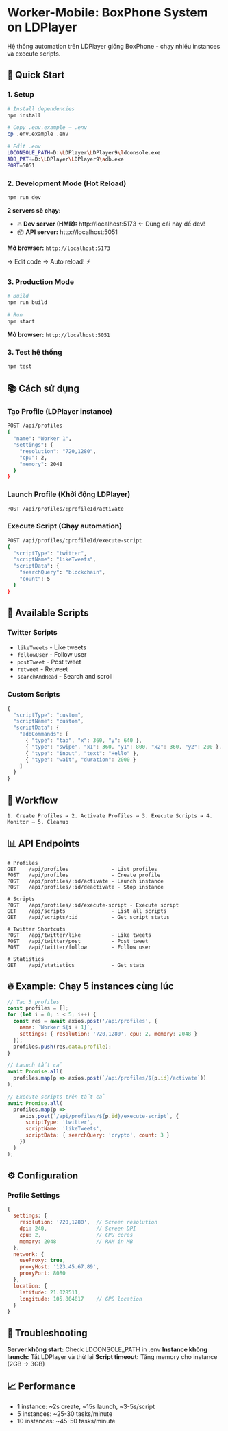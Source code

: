 # Worker-Mobile: BoxPhone System on LDPlayer

Hệ thống automation trên LDPlayer giống BoxPhone - chạy nhiều instances và execute scripts.

## 🚀 Quick Start

### 1. Setup

```bash
# Install dependencies
npm install

# Copy .env.example → .env
cp .env.example .env

# Edit .env
LDCONSOLE_PATH=D:\LDPlayer\LDPlayer9\ldconsole.exe
ADB_PATH=D:\LDPlayer\LDPlayer9\adb.exe
PORT=5051
```

### 2. Development Mode (Hot Reload)

```bash
npm run dev
```

**2 servers sẽ chạy:**
- 🔥 **Dev server (HMR):** http://localhost:5173 ← Dùng cái này để dev!
- 📦 **API server:** http://localhost:5051

**Mở browser:** `http://localhost:5173`

→ Edit code → Auto reload! ⚡

### 3. Production Mode

```bash
# Build
npm run build

# Run
npm start
```

**Mở browser:** `http://localhost:5051`

### 3. Test hệ thống

```bash
npm test
```

## 📚 Cách sử dụng

### Tạo Profile (LDPlayer instance)

```bash
POST /api/profiles
{
  "name": "Worker 1",
  "settings": {
    "resolution": "720,1280",
    "cpu": 2,
    "memory": 2048
  }
}
```

### Launch Profile (Khởi động LDPlayer)

```bash
POST /api/profiles/:profileId/activate
```

### Execute Script (Chạy automation)

```bash
POST /api/profiles/:profileId/execute-script
{
  "scriptType": "twitter",
  "scriptName": "likeTweets",
  "scriptData": {
    "searchQuery": "blockchain",
    "count": 5
  }
}
```

## 📝 Available Scripts

### Twitter Scripts

- `likeTweets` - Like tweets
- `followUser` - Follow user
- `postTweet` - Post tweet
- `retweet` - Retweet
- `searchAndRead` - Search and scroll

### Custom Scripts

```javascript
{
  "scriptType": "custom",
  "scriptName": "custom",
  "scriptData": {
    "adbCommands": [
      { "type": "tap", "x": 360, "y": 640 },
      { "type": "swipe", "x1": 360, "y1": 800, "x2": 360, "y2": 200 },
      { "type": "input", "text": "Hello" },
      { "type": "wait", "duration": 2000 }
    ]
  }
}
```

## 🎯 Workflow

```
1. Create Profiles → 2. Activate Profiles → 3. Execute Scripts → 4. Monitor → 5. Cleanup
```

## 📊 API Endpoints

```
# Profiles
GET    /api/profiles              - List profiles
POST   /api/profiles              - Create profile
POST   /api/profiles/:id/activate - Launch instance
POST   /api/profiles/:id/deactivate - Stop instance

# Scripts
POST   /api/profiles/:id/execute-script - Execute script
GET    /api/scripts               - List all scripts
GET    /api/scripts/:id           - Get script status

# Twitter Shortcuts
POST   /api/twitter/like          - Like tweets
POST   /api/twitter/post          - Post tweet
POST   /api/twitter/follow        - Follow user

# Statistics
GET    /api/statistics            - Get stats
```

## 🔥 Example: Chạy 5 instances cùng lúc

```javascript
// Tạo 5 profiles
const profiles = [];
for (let i = 0; i < 5; i++) {
  const res = await axios.post('/api/profiles', {
    name: `Worker ${i + 1}`,
    settings: { resolution: '720,1280', cpu: 2, memory: 2048 }
  });
  profiles.push(res.data.profile);
}

// Launch tất cả
await Promise.all(
  profiles.map(p => axios.post(`/api/profiles/${p.id}/activate`))
);

// Execute scripts trên tất cả
await Promise.all(
  profiles.map(p =>
    axios.post(`/api/profiles/${p.id}/execute-script`, {
      scriptType: 'twitter',
      scriptName: 'likeTweets',
      scriptData: { searchQuery: 'crypto', count: 3 }
    })
  )
);
```

## ⚙️ Configuration

### Profile Settings

```javascript
{
  settings: {
    resolution: '720,1280',  // Screen resolution
    dpi: 240,                // Screen DPI
    cpu: 2,                  // CPU cores
    memory: 2048             // RAM in MB
  },
  network: {
    useProxy: true,
    proxyHost: '123.45.67.89',
    proxyPort: 8080
  },
  location: {
    latitude: 21.028511,
    longitude: 105.804817    // GPS location
  }
}
```

## 🔧 Troubleshooting

**Server không start:** Check LDCONSOLE_PATH in .env
**Instance không launch:** Tắt LDPlayer và thử lại
**Script timeout:** Tăng memory cho instance (2GB → 3GB)

## 📈 Performance

- 1 instance: ~2s create, ~15s launch, ~3-5s/script
- 5 instances: ~25-30 tasks/minute
- 10 instances: ~45-50 tasks/minute
